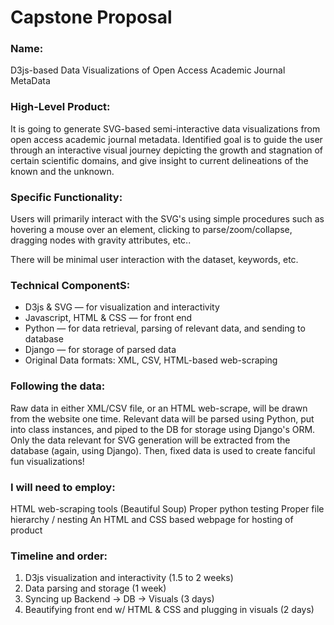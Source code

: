 # Capstone Proposal

### Name:

D3js-based Data Visualizations of Open Access Academic Journal MetaData


### High-Level Product:

It is going to generate SVG-based semi-interactive data visualizations from open access academic journal metadata. Identified goal is to guide the user through an interactive visual journey depicting the growth and stagnation of certain scientific domains, and give insight to current delineations of the known and the unknown.


### Specific Functionality:

Users will primarily interact with the SVG's using simple procedures such as hovering a mouse over an element, clicking to parse/zoom/collapse, dragging nodes with gravity attributes, etc.. 

There will be minimal user interaction with the dataset, keywords, etc.


### Technical ComponentS:

* D3js & SVG — for visualization and interactivity
* Javascript, HTML & CSS — for front end
* Python — for data retrieval, parsing of relevant data, and sending to database
* Django — for storage of parsed data
* Original Data formats: XML, CSV, HTML-based web-scraping


### Following the data:

Raw data in either XML/CSV file, or an HTML web-scrape, will be drawn from the website one time. Relevant data will be parsed using Python, put into class instances, and piped to the DB for storage using Django's ORM. Only the data relevant for SVG generation will be extracted from the database (again, using Django). Then, fixed data is used to create fanciful fun visualizations!


### I will need to employ:
HTML web-scraping tools (Beautiful Soup)
Proper python testing
Proper file hierarchy / nesting
An HTML and CSS based webpage for hosting of product


### Timeline and order:

1. D3js visualization and interactivity (1.5 to 2 weeks)
2. Data parsing and storage (1 week)
3. Syncing up Backend → DB → Visuals (3 days)
4. Beautifying front end w/ HTML & CSS and plugging in visuals (2 days)

